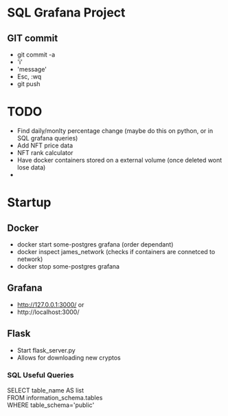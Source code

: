 # SQL Grafana Project

## GIT commit

- git commit -a 
- 'i'
- 'message'
- Esc, :wq
- git push

# TODO
- Find daily/monlty percentage change (maybe do this on python, or in SQL grafana queries)
- Add NFT price data
- NFT rank calculator
- Have docker containers stored on a external volume (once deleted wont lose data)
- 

# Startup
## Docker
- docker start some-postgres grafana (order dependant)
- docker inspect james_network (checks if containers are connetced to network)
- docker stop some-postgres grafana

## Grafana
- http://127.0.0.1:3000/
or
- http://localhost:3000/

## Flask
- Start flask_server.py
- Allows for downloading new cryptos

### SQL Useful Queries
SELECT table_name AS list<br>
FROM information_schema.tables<br>
WHERE table_schema='public'<br>